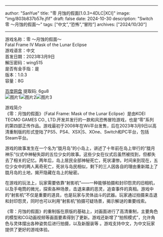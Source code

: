 
---
author: "SanYue"
title: "零  月蚀的假面[1.0.3+4DLC|XCI]"
image: "img/803b837b57e.jfif"
draft: false
date: 2024-10-30
description: "Switch 零 ～月蚀的假面～"
tags: [“中文”,“恐怖”,“冒险”]
archives: ["2024/10/30"]

---

游戏名称：零 ～月蚀的假面～   
Fatal Frame IV Mask of the Lunar Eclipse    
游戏语言：中文  
首发日期：2023年3月9日  
解压密码：wing515  
是否有金手指：是  
版本：1.0.3   
容量：8G

[百度网盘](https://pan.baidu.com/s/1pk2Vk8A1uHymQ80kurNZ2w) 提取码: 6gu8  
![图片1](img/22a61efd9f9b8acc.jpg)![图片2](img/775a26e0c4cb.jpg)![图片3](img/dcd769a708ca3.jpg)  

游戏简介  
《零：月蚀的假面》（Fatal Frame: Mask of the Lunar Eclipse）是由KOEI TECMO GAMES CO., LTD.开发并发行的一款和风恐怖冒险游戏，也是“零”系列的第四部正传作品。游戏最初于2008年在Wii平台发售，后在2023年3月9日以高清重制版的形式登陆了PS5、PS4、XSX|S、XOne、Switch和PC平台，包括Steam平台。

游戏的故事发生在一个名为“胧月岛”的小岛上，讲述了十年前在岛上举行的“胧月神乐”仪式中神秘失踪的五位少女的故事。这些少女在仪式后虽然被找到，但都失去了相关的记忆。两年后，岛上居民全部神秘死亡，死状凄惨。时间来到现在，五位少女中的两人离奇死亡，死状与岛民相似，剩下的三人因各自的理由重新踏上了胧月岛的土地，揭开隐藏在岛上的秘密。

在游戏的玩法上，玩家需要依靠“射影机”——一种能够拍摄和封印怨灵的旧相机，以及手电筒的微光，探索各种场景，击退来袭的恶灵，追查事件的真相。游戏中的“射影机”不仅是重要的道具，也是玩家与灵体战斗的武器。玩家通过拍摄来击退和封印怨灵，同时也可以利用“射影机”拍摄可疑场景，揭示解谜的重要线索。

《零：月蚀的假面》的重制版在原版的基础上，对画面进行了高清重制，主要角色的模型和CG动画视频等画面要素得到了更新。游戏还新增了“拍照模式”，允许角色与灵体摆出各种姿势后进行拍摄，以及新服装等
。游戏支持中文，为中文玩家提供了更好的游戏体验。
